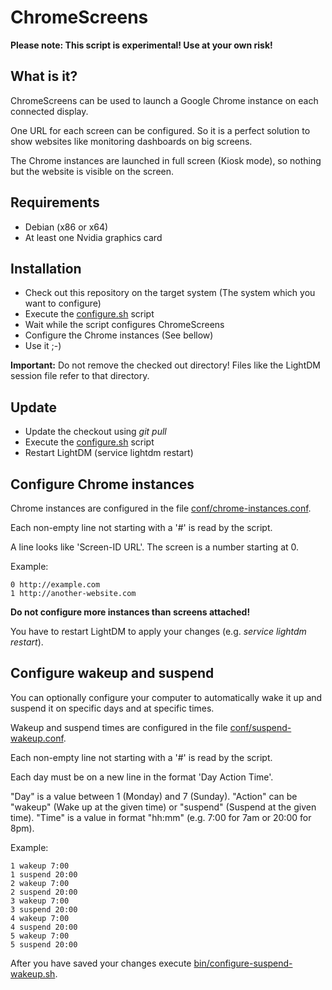 # ChromeScreens

**Please note: This script is experimental! Use at your own risk!**

## What is it?

ChromeScreens can be used to launch a Google Chrome instance on each connected display.

One URL for each screen can be configured. So it is a perfect solution to show websites like monitoring dashboards on big screens.

The Chrome instances are launched in full screen (Kiosk mode), so nothing but the website is visible on the screen.

## Requirements

   * Debian (x86 or x64)
   * At least one Nvidia graphics card

## Installation

   * Check out this repository on the target system (The system which you want to configure)
   * Execute the [configure.sh](/configure.sh) script
   * Wait while the script configures ChromeScreens
   * Configure the Chrome instances (See bellow)
   * Use it ;-)

**Important:** Do not remove the checked out directory! Files like the LightDM session file refer to that directory.

## Update

   * Update the checkout using *git pull*
   * Execute the [configure.sh](/configure.sh) script
   * Restart LightDM (service lightdm restart)

## Configure Chrome instances

Chrome instances are configured in the file [conf/chrome-instances.conf](/conf/chrome-instances.conf.sample).

Each non-empty line not starting with a '#' is read by the script.

A line looks like 'Screen-ID URL'. The screen is a number starting at 0.

Example:
```
0 http://example.com
1 http://another-website.com
```

**Do not configure more instances than screens attached!**

You have to restart LightDM to apply your changes (e.g. *service lightdm restart*).

## Configure wakeup and suspend

You can optionally configure your computer to automatically wake it up and suspend it on specific days and at specific times.

Wakeup and suspend times are configured in the file [conf/suspend-wakeup.conf](/conf/suspend-wakeup.conf).

Each non-empty line not starting with a '#' is read by the script.

Each day must be on a new line in the format 'Day Action Time'.

"Day" is a value between 1 (Monday) and 7 (Sunday).
"Action" can be "wakeup" (Wake up at the given time) or "suspend" (Suspend at the given time).
"Time" is a value in format "hh:mm" (e.g. 7:00 for 7am or 20:00 for 8pm).

Example:
```
1 wakeup 7:00
1 suspend 20:00
2 wakeup 7:00
2 suspend 20:00
3 wakeup 7:00
3 suspend 20:00
4 wakeup 7:00
4 suspend 20:00
5 wakeup 7:00
5 suspend 20:00
```

After you have saved your changes execute [bin/configure-suspend-wakeup.sh](bin/configure-suspend-wakeup.sh).

